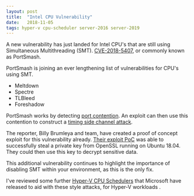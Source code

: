 ```yaml
---
layout: post
title:  "Intel CPU Vulnerability"
date:   2018-11-05
tags: hyper-v cpu-scheduler server-2016 server-2019
---
```


A new vulnerability has just landed for Intel CPU's that are still using Simultaneous Multithreading (SMT). [CVE-2018-5407](https://seclists.org/oss-sec/2018/q4/123), or commonly known as PortSmash.

PortSmash is joining an ever lengthening list of vulnerabilities for CPU's using SMT.

* Meltdown
* Spectre
* TLBleed
* Foreshadow

PortSmash works by detecting [port contention](https://dendibakh.github.io/blog/2018/03/21/port-contention). An exploit can then use this contention to construct a [timing side channel attack](https://en.wikipedia.org/wiki/Timing_attack).

The reporter, Billy Brumleya and team, have created a proof of concept exploit for this vulnerability already. [Their exploit PoC](https://github.com/bbbrumley/portsmash) was able to successfully steal a private key from OpenSSL running on Ubuntu 18.04. They could then use this key to decrypt sensitive data.

This additional vulnerability continues to highlight the importance of disabling SMT within your environment, as this is the only fix.

I've reviewed some further [Hyper-V CPU Schedulers](https://thomassmart.github.io/2018/10/24/Hyper-V-CPU-Scheduler.html) that Microsoft have released to aid with these style attacks, for Hyper-V workloads .
